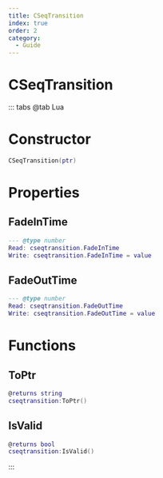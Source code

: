 ```yaml
---
title: CSeqTransition
index: true
order: 2
category:
  - Guide
---
```


# CSeqTransition

::: tabs
@tab Lua
# Constructor
```lua
CSeqTransition(ptr)
```
# Properties
## FadeInTime 
```lua
--- @type number
Read: cseqtransition.FadeInTime
Write: cseqtransition.FadeInTime = value
```
## FadeOutTime 
```lua
--- @type number
Read: cseqtransition.FadeOutTime
Write: cseqtransition.FadeOutTime = value
```
# Functions
## ToPtr
```lua
@returns string
cseqtransition:ToPtr()
```
## IsValid
```lua
@returns bool
cseqtransition:IsValid()
```

:::